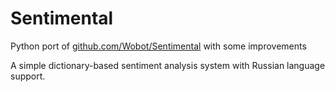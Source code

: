 # Sentimental

Python port of [github.com/Wobot/Sentimental](https://github.com/Wobot/Sentimental) with some improvements

A simple dictionary-based sentiment analysis system with Russian language support.
